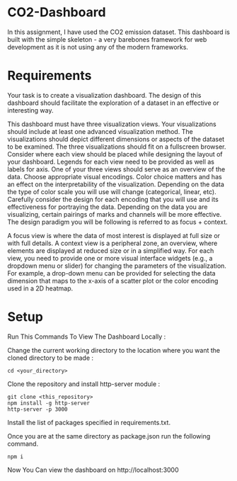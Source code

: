 
# CO2-Dashboard
In this assignment, I have used the CO2 emission dataset. This dashboard is built with the simple skeleton - a very barebones framework for web development as it is not using any of the modern frameworks.

# Requirements

Your task is to create a visualization dashboard. The design of this dashboard should facilitate the exploration of a dataset in an effective or interesting way.

This dashboard must have three visualization views.
Your visualizations should include at least one advanced visualization method.
The visualizations should depict different dimensions or aspects of the dataset to be examined.
The three visualizations should fit on a fullscreen browser. Consider where each view should be placed while designing the layout of your dashboard.
Legends for each view need to be provided as well as labels for axis.
One of your three views should serve as an overview of the data.
Choose appropriate visual encodings.
Color choice matters and has an effect on the interpretability of the visualization. Depending on the data the type of color scale you will use will change (categorical, linear, etc).
Carefully consider the design for each encoding that you will use and its effectiveness for portraying the data. Depending on the data you are visualizing, certain pairings of marks and channels will be more effective.
The design paradigm you will be following is referred to as focus + context.

A focus view is where the data of most interest is displayed at full size or with full details.
A context view is a peripheral zone, an overview, where elements are displayed at reduced size or in a simplified way. For each view, you need to provide one or more visual interface widgets (e.g., a dropdown menu or slider) for changing the parameters of the visualization. For example, a drop-down menu can be provided for selecting the data dimension that maps to the x-axis of a scatter plot or the color encoding used in a 2D heatmap.

# Setup 

Run This Commands To View The Dashboard Locally : 

Change the current working directory to the location where you want the cloned directory to be made : 
```
cd <your_directory>
```
Clone the repository and install http-server module : 
```
git clone <this_repository>
npm install -g http-server
http-server -p 3000
```
Install the list of packages specified in requirements.txt.

Once you are at the same directory as package.json run the following command. 

```
npm i
```

Now You Can view the dashboard on http://localhost:3000


